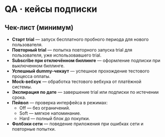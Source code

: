 # QA · кейсы подписки

## Чек-лист (минимум)

- **Старт trial** — запуск бесплатного пробного периода для нового пользователя.
- **Повторный trial** — попытка повторного запуска trial для пользователя, уже использовавшего trial.
- **Subscribe при отключённом биллинге** — оформление подписки при выключенном биллинге.
- **Успешный dummy-чекаут** — успешное прохождение тестового процесса оплаты.
- **Mock-вебхук** — обработка тестового вебхука от платёжной системы.
- **Экспирация по дате** — завершение trial или подписки по истечении срока.
- **Пейвол** — проверка интерфейса в режимах:
  - Off — без ограничений.
  - Soft — мягкое напоминание.
  - Hard — полный блок до покупки.
- **Фолбэки сети** — поведение приложения при ошибках сети и повторные попытки.

